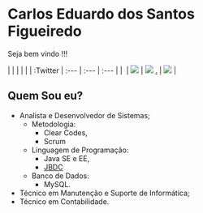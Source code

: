 # Carlos Eduardo dos Santos Figueiredo

Seja bem vindo !!!

|  |  |  |  |
| :Twitter | :--- | :--- | :--- |
| ![[](https://twitter.com/Carlao_Me_Ajuda)](.gitbook/assets/twitter.png) | ![](.gitbook/assets/instagram.png) | ![](.gitbook/assets/linkedin-1-.png) [.](https://www.linkedin.com/in/carlos-eduardo-dos-s-figueiredo-76128837/) | ![](.gitbook/assets/github.png) |

## Quem Sou eu?

* Analista e Desenvolvedor de Sistemas;
  * Metodologia:
    * Clear Codes,
    * Scrum
  * Linguagem de Programação:
    * Java SE e EE,
    * [JBDC ](https://github.com/carloseduardonit/ConectordoCarlos)
  * Banco de Dados:
    * MySQL.
* Técnico em Manutenção e Suporte  de  Informática;
* Técnico em Contabilidade.

